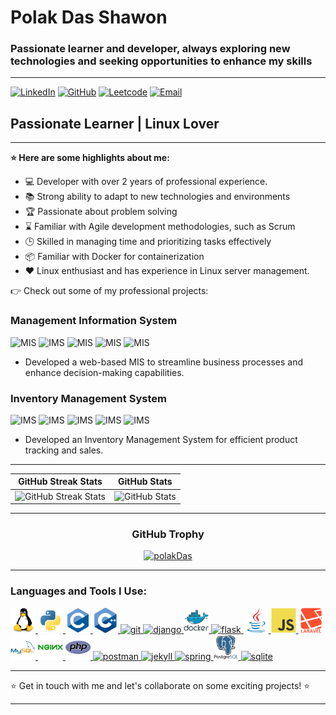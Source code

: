 # Polak Das Shawon

### Passionate learner and developer, always exploring new technologies and seeking opportunities to enhance my skills

---

[![LinkedIn](https://img.shields.io/badge/LinkedIn-Connect-blue?style=flat-square&logo=linkedin)](https://linkedin.com/in/polak-das-shawon)
[![GitHub](https://img.shields.io/badge/GitHub-Follow-black?style=flat-square&logo=github)](https://github.com/polakDas)
[![Leetcode](https://img.shields.io/badge/LeetCode-Solve-orange?style=flat-square&logo=leetcode)](https://leetcode.com/polakDas)
[![Email](https://img.shields.io/badge/Email-Contact-red?style=flat-square&logo=yahoo)](mailto:polak.das@yahoo.com)

## Passionate Learner | Linux Lover

---

**⭐️ Here are some highlights about me:**

- 💻 Developer with over 2 years of professional experience.
- 📚 Strong ability to adapt to new technologies and environments
- 🏆 Passionate about problem solving
- ⌛ Familiar with Agile development methodologies, such as Scrum
- 🕒 Skilled in managing time and prioritizing tasks effectively
- 📦 Familiar with Docker for containerization
- ❤️ Linux enthusiast and has experience in Linux server management.

👉 Check out some of my professional projects:

### Management Information System

![MIS](https://img.shields.io/badge/-Laravel-FF2D20?style=flat-square&logo=laravel&logoColor=white)
![IMS](https://img.shields.io/badge/-MySQL-4479A1?style=flat-square&logo=mysql&logoColor=white)
![MIS](https://img.shields.io/badge/-HTML5-E34F26?style=flat-square&logo=html5&logoColor=white)
![MIS](https://img.shields.io/badge/-CSS3-1572B6?style=flat-square&logo=css3&logoColor=white)
![MIS](https://img.shields.io/badge/-JavaScript-F7DF1E?style=flat-square&logo=javascript&logoColor=white)

- Developed a web-based MIS to streamline business processes and enhance decision-making capabilities.

### Inventory Management System

![IMS](https://img.shields.io/badge/-Django-092E20?style=flat-square&logo=django&logoColor=white)
![IMS](https://img.shields.io/badge/-MySQL-4479A1?style=flat-square&logo=mysql&logoColor=white)
![IMS](https://img.shields.io/badge/-HTML5-E34F26?style=flat-square&logo=html5&logoColor=white)
![IMS](https://img.shields.io/badge/-CSS3-1572B6?style=flat-square&logo=css3&logoColor=white)
![IMS](https://img.shields.io/badge/-JavaScript-F7DF1E?style=flat-square&logo=javascript&logoColor=white)

- Developed an Inventory Management System for efficient product tracking and sales.

---

| GitHub Streak Stats                                                                     | GitHub Stats                                                                                                          |
| --------------------------------------------------------------------------------------- | --------------------------------------------------------------------------------------------------------------------- |
| ![GitHub Streak Stats](https://github-readme-streak-stats.herokuapp.com/?user=polakDas) | ![GitHub Stats](https://github-readme-stats.vercel.app/api/top-langs/?username=polakDas&layout=compact&langs_count=6) |

---

<div align="center">

### GitHub Trophy

[![polakDas](https://github-profile-trophy.vercel.app/?username=polakdas&row=1&theme=monokai)](https://github.com/polakDas)

</div>

---

### Languages and Tools I Use:

<p align="left">
    <a href="https://www.linux.org/" target="_blank" rel="noreferrer">
        <img src="https://raw.githubusercontent.com/devicons/devicon/master/icons/linux/linux-original.svg" alt="linux" width="40" height="40" />
    </a>
    <a href="https://www.python.org" target="_blank" rel="noreferrer">
        <img src="https://raw.githubusercontent.com/devicons/devicon/master/icons/python/python-original.svg" alt="python" width="40" height="40" />
    </a>
    <a href="https://www.cprogramming.com/" target="_blank" rel="noreferrer">
        <img src="https://raw.githubusercontent.com/devicons/devicon/master/icons/c/c-original.svg" alt="c" width="40" height="40" />
    </a>
    <a href="https://www.w3schools.com/cpp/" target="_blank" rel="noreferrer">
        <img src="https://raw.githubusercontent.com/devicons/devicon/master/icons/cplusplus/cplusplus-original.svg" alt="cplusplus" width="40" height="40" />
    </a>
    <a href="https://git-scm.com/" target="_blank" rel="noreferrer">
        <img src="https://www.vectorlogo.zone/logos/git-scm/git-scm-icon.svg" alt="git" width="40" height="40" />
    </a>
    <a href="https://www.djangoproject.com/" target="_blank" rel="noreferrer">
        <img src="https://cdn.worldvectorlogo.com/logos/django.svg" alt="django" width="40" height="40" />
    </a>
    <a href="https://www.docker.com/" target="_blank" rel="noreferrer">
        <img src="https://raw.githubusercontent.com/devicons/devicon/master/icons/docker/docker-original-wordmark.svg" alt="docker" width="40" height="40" />
    </a>
    <a href="https://flask.palletsprojects.com/" target="_blank" rel="noreferrer">
        <img src="https://www.vectorlogo.zone/logos/pocoo_flask/pocoo_flask-icon.svg" alt="flask" width="40" height="40" />
    </a>
    <a href="https://www.java.com" target="_blank" rel="noreferrer">
        <img src="https://raw.githubusercontent.com/devicons/devicon/master/icons/java/java-original.svg" alt="java" width="40" height="40" />
    </a>
    <a href="https://developer.mozilla.org/en-US/docs/Web/JavaScript" target="_blank" rel="noreferrer">
        <img src="https://raw.githubusercontent.com/devicons/devicon/master/icons/javascript/javascript-original.svg" alt="javascript" width="40" height="40" />
    </a>
    <a href="https://laravel.com/" target="_blank" rel="noreferrer">
        <img src="https://raw.githubusercontent.com/devicons/devicon/master/icons/laravel/laravel-plain-wordmark.svg" alt="laravel" width="40" height="40" />
    </a>
    <a href="https://www.mysql.com/" target="_blank" rel="noreferrer">
        <img src="https://raw.githubusercontent.com/devicons/devicon/master/icons/mysql/mysql-original-wordmark.svg" alt="mysql" width="40" height="40" />
    </a>
    <a href="https://www.nginx.com" target="_blank" rel="noreferrer">
        <img src="https://raw.githubusercontent.com/devicons/devicon/master/icons/nginx/nginx-original.svg" alt="nginx" width="40" height="40" />
    </a>
    <a href="https://www.php.net" target="_blank" rel="noreferrer">
        <img src="https://raw.githubusercontent.com/devicons/devicon/master/icons/php/php-original.svg" alt="php" width="40" height="40" />
    </a>
    <a href="https://postman.com" target="_blank" rel="noreferrer">
        <img src="https://www.vectorlogo.zone/logos/getpostman/getpostman-icon.svg" alt="postman" width="40" height="40" />
    </a>
    <a href="https://jekyllrb.com/" target="_blank" rel="noreferrer">
        <img src="https://www.vectorlogo.zone/logos/jekyllrb/jekyllrb-icon.svg" alt="jekyll" width="40" height="40" />
    </a>
    <a href="https://spring.io/" target="_blank" rel="noreferrer">
        <img src="https://www.vectorlogo.zone/logos/springio/springio-icon.svg" alt="spring" width="40" height="40" />
    </a>
    <a href="https://www.postgresql.org" target="_blank" rel="noreferrer">
        <img src="https://raw.githubusercontent.com/devicons/devicon/master/icons/postgresql/postgresql-original-wordmark.svg" alt="postgresql" width="40" height="40" />
    </a>
    <a href="https://www.sqlite.org/" target="_blank" rel="noreferrer">
        <img src="https://www.vectorlogo.zone/logos/sqlite/sqlite-icon.svg" alt="sqlite" width="40" height="40" />
    </a>
</p>

---

⭐️ Get in touch with me and let's collaborate on some exciting projects! ⭐️

---
